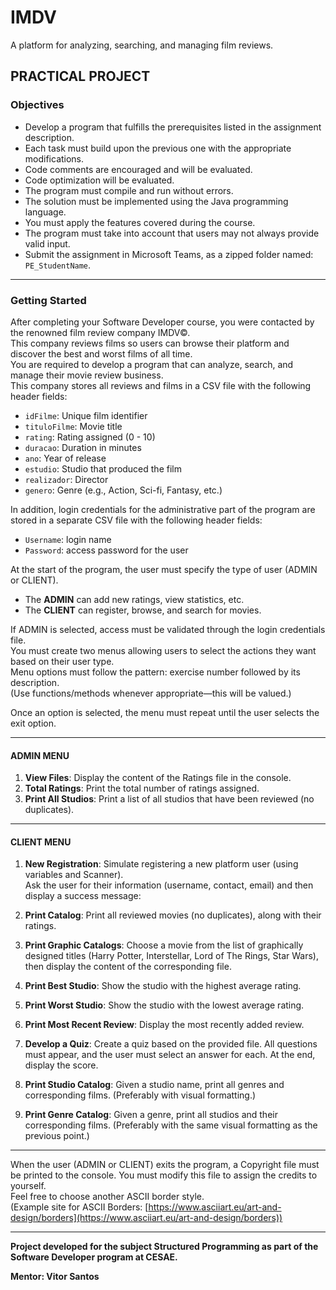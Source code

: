 # IMDV

A platform for analyzing, searching, and managing film reviews.

## PRACTICAL PROJECT

### Objectives

- Develop a program that fulfills the prerequisites listed in the assignment description.
- Each task must build upon the previous one with the appropriate modifications.
- Code comments are encouraged and will be evaluated.
- Code optimization will be evaluated.
- The program must compile and run without errors.
- The solution must be implemented using the Java programming language.
- You must apply the features covered during the course.
- The program must take into account that users may not always provide valid input.
- Submit the assignment in Microsoft Teams, as a zipped folder named: `PE_StudentName`.

---

### Getting Started

After completing your Software Developer course, you were contacted by the renowned film review company IMDV©.  
This company reviews films so users can browse their platform and discover the best and worst films of all time.  
You are required to develop a program that can analyze, search, and manage their movie review business.  
This company stores all reviews and films in a CSV file with the following header fields:

- `idFilme`: Unique film identifier
- `tituloFilme`: Movie title
- `rating`: Rating assigned (0 - 10)
- `duracao`: Duration in minutes
- `ano`: Year of release
- `estudio`: Studio that produced the film
- `realizador`: Director
- `genero`: Genre (e.g., Action, Sci-fi, Fantasy, etc.)


In addition, login credentials for the administrative part of the program are stored in a separate CSV file with the following header fields:

- `Username`: login name
- `Password`: access password for the user

At the start of the program, the user must specify the type of user (ADMIN or CLIENT).
- The **ADMIN** can add new ratings, view statistics, etc.
- The **CLIENT** can register, browse, and search for movies.

If ADMIN is selected, access must be validated through the login credentials file.  
You must create two menus allowing users to select the actions they want based on their user type.  
Menu options must follow the pattern: exercise number followed by its description.  
(Use functions/methods whenever appropriate—this will be valued.)

Once an option is selected, the menu must repeat until the user selects the exit option.

---

#### ADMIN MENU

1. **View Files**: Display the content of the Ratings file in the console.
2. **Total Ratings**: Print the total number of ratings assigned.
3. **Print All Studios**: Print a list of all studios that have been reviewed (no duplicates).

---

#### CLIENT MENU

1. **New Registration**: Simulate registering a new platform user (using variables and Scanner).  
   Ask the user for their information (username, contact, email) and then display a success message:


2. **Print Catalog**: Print all reviewed movies (no duplicates), along with their ratings.
3. **Print Graphic Catalogs**: Choose a movie from the list of graphically designed titles (Harry Potter, Interstellar, Lord of The Rings, Star Wars), then display the content of the corresponding file.
4. **Print Best Studio**: Show the studio with the highest average rating.
5. **Print Worst Studio**: Show the studio with the lowest average rating.
6. **Print Most Recent Review**: Display the most recently added review.
7. **Develop a Quiz**: Create a quiz based on the provided file. All questions must appear, and the user must select an answer for each. At the end, display the score.
8. **Print Studio Catalog**: Given a studio name, print all genres and corresponding films. (Preferably with visual formatting.)
9. **Print Genre Catalog**: Given a genre, print all studios and their corresponding films. (Preferably with the same visual formatting as the previous point.)

---

When the user (ADMIN or CLIENT) exits the program, a Copyright
file must be printed to the console. You must modify this file to assign the credits to yourself.  
Feel free to choose another ASCII border style.  
(Example site for ASCII Borders: [https://www.asciiart.eu/art-and-design/borders](https://www.asciiart.eu/art-and-design/borders))

---

**Project developed for the subject Structured Programming as part of the Software Developer program at CESAE.**

**Mentor: Vitor Santos**



